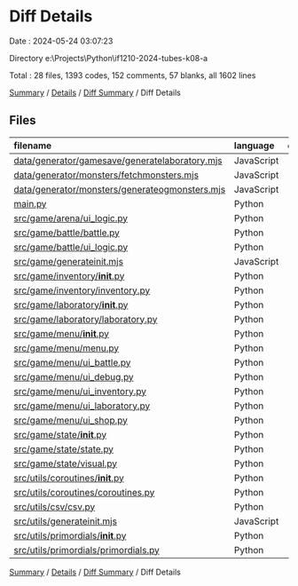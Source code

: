 # Diff Details

Date : 2024-05-24 03:07:23

Directory e:\\Projects\\Python\\if1210-2024-tubes-k08-a

Total : 28 files,  1393 codes, 152 comments, 57 blanks, all 1602 lines

[Summary](results.md) / [Details](details.md) / [Diff Summary](diff.md) / Diff Details

## Files
| filename | language | code | comment | blank | total |
| :--- | :--- | ---: | ---: | ---: | ---: |
| [data/generator/gamesave/generatelaboratory.mjs](/data/generator/gamesave/generatelaboratory.mjs) | JavaScript | 40 | 0 | 4 | 44 |
| [data/generator/monsters/fetchmonsters.mjs](/data/generator/monsters/fetchmonsters.mjs) | JavaScript | -13 | 1 | 0 | -12 |
| [data/generator/monsters/generateogmonsters.mjs](/data/generator/monsters/generateogmonsters.mjs) | JavaScript | 85 | 1 | 8 | 94 |
| [main.py](/main.py) | Python | 15 | 1 | 0 | 16 |
| [src/game/arena/ui_logic.py](/src/game/arena/ui_logic.py) | Python | 28 | 13 | 0 | 41 |
| [src/game/battle/battle.py](/src/game/battle/battle.py) | Python | 5 | 2 | 0 | 7 |
| [src/game/battle/ui_logic.py](/src/game/battle/ui_logic.py) | Python | 154 | 13 | 0 | 167 |
| [src/game/generateinit.mjs](/src/game/generateinit.mjs) | JavaScript | 1 | 1 | 0 | 2 |
| [src/game/inventory/__init__.py](/src/game/inventory/__init__.py) | Python | 4 | 0 | 0 | 4 |
| [src/game/inventory/inventory.py](/src/game/inventory/inventory.py) | Python | 23 | 0 | 4 | 27 |
| [src/game/laboratory/__init__.py](/src/game/laboratory/__init__.py) | Python | 5 | 0 | 0 | 5 |
| [src/game/laboratory/laboratory.py](/src/game/laboratory/laboratory.py) | Python | 27 | 0 | 4 | 31 |
| [src/game/menu/__init__.py](/src/game/menu/__init__.py) | Python | 6 | 0 | 4 | 10 |
| [src/game/menu/menu.py](/src/game/menu/menu.py) | Python | 5 | 0 | 0 | 5 |
| [src/game/menu/ui_battle.py](/src/game/menu/ui_battle.py) | Python | 33 | 1 | 0 | 34 |
| [src/game/menu/ui_debug.py](/src/game/menu/ui_debug.py) | Python | 14 | 0 | 2 | 16 |
| [src/game/menu/ui_inventory.py](/src/game/menu/ui_inventory.py) | Python | 266 | 107 | 12 | 385 |
| [src/game/menu/ui_laboratory.py](/src/game/menu/ui_laboratory.py) | Python | 398 | 0 | 15 | 413 |
| [src/game/menu/ui_shop.py](/src/game/menu/ui_shop.py) | Python | 194 | 6 | 1 | 201 |
| [src/game/state/__init__.py](/src/game/state/__init__.py) | Python | 1 | 0 | 0 | 1 |
| [src/game/state/state.py](/src/game/state/state.py) | Python | 20 | 0 | 1 | 21 |
| [src/game/state/visual.py](/src/game/state/visual.py) | Python | 41 | 1 | 0 | 42 |
| [src/utils/coroutines/__init__.py](/src/utils/coroutines/__init__.py) | Python | -4 | 0 | 0 | -4 |
| [src/utils/coroutines/coroutines.py](/src/utils/coroutines/coroutines.py) | Python | 8 | 0 | 1 | 9 |
| [src/utils/csv/csv.py](/src/utils/csv/csv.py) | Python | 5 | 0 | 0 | 5 |
| [src/utils/generateinit.mjs](/src/utils/generateinit.mjs) | JavaScript | 1 | 1 | 0 | 2 |
| [src/utils/primordials/__init__.py](/src/utils/primordials/__init__.py) | Python | 1 | 0 | 0 | 1 |
| [src/utils/primordials/primordials.py](/src/utils/primordials/primordials.py) | Python | 30 | 4 | 1 | 35 |

[Summary](results.md) / [Details](details.md) / [Diff Summary](diff.md) / Diff Details